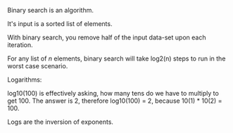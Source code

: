 Binary search is an algorithm.

It's input is a sorted list of elements.

With binary search, you remove half of the input data-set upon each iteration.

For any list of _n_ elements, binary search will take log2(n) steps to run in the worst case scenario.

Logarithms:

log10(100) is effectively asking, how many tens do we have to multiply to get 100. The answer is 2, therefore log10(100) = 2, because 10(1) * 10(2) = 100.

Logs are the inversion of exponents.